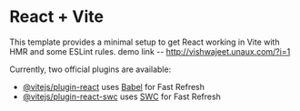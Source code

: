 # React + Vite

This template provides a minimal setup to get React working in Vite with HMR and some ESLint rules.
demo link -- http://vishwajeet.unaux.com/?i=1


Currently, two official plugins are available:

- [@vitejs/plugin-react](https://github.com/vitejs/vite-plugin-react/blob/main/packages/plugin-react/README.md) uses [Babel](https://babeljs.io/) for Fast Refresh
- [@vitejs/plugin-react-swc](https://github.com/vitejs/vite-plugin-react-swc) uses [SWC](https://swc.rs/) for Fast Refresh
